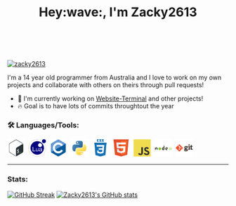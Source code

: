 <h1 align=center> Hey:wave:, I'm Zacky2613 </h1>


<h1 align=center><img src="https://komarev.com/ghpvc/?username=zacky2613&style=flat-square&color=blue" alt=""/></h1>
<a href="https://github.com/ryo-ma/github-profile-trophy"><img src="https://github-profile-trophy.vercel.app/?username=zacky2613" alt="zacky2613" /></a><br>

I'm a 14 year old programmer from Australia and I love to work on my own projects and collaborate with others on theirs through pull requests!
- 🔭 I'm currently working on <a href="https://github.com/Zacky2613/Website-Terminal">Website-Terminal</a> and other projects!
- :fire: Goal is to have lots of commits throughtout the year

### :hammer_and_wrench: Languages/Tools:
<div>
    <img src="https://github.com/devicons/devicon/blob/master/icons/bash/bash-original.svg"  title="Lua" alt="Lua" width="40" height="40"/>&nbsp;
    <img src="https://github.com/devicons/devicon/blob/master/icons/lua/lua-original-wordmark.svg"  title="Lua" alt="Lua" width="40" height="40"/>&nbsp;
    <img src="https://github.com/devicons/devicon/blob/master/icons/c/c-original.svg"  title="C" alt="C" width="40" height="40"/>&nbsp;
    <img src="https://github.com/devicons/devicon/blob/master/icons/python/python-original.svg"  title="Python" alt="Python" width="40" height="40"/>&nbsp;
    <img src="https://github.com/devicons/devicon/blob/master/icons/css3/css3-plain-wordmark.svg"  title="CSS3" alt="CSS" width="40" height="40"/>&nbsp;
    <img src="https://github.com/devicons/devicon/blob/master/icons/html5/html5-original.svg" title="HTML5" alt="HTML" width="40" height="40"/>&nbsp;
    <img src="https://github.com/devicons/devicon/blob/master/icons/javascript/javascript-original.svg" title="JavaScript" alt="JavaScript" width="40" height="40"/>&nbsp;
    <img src="https://github.com/devicons/devicon/blob/master/icons/nodejs/nodejs-original-wordmark.svg" title="NodeJS" alt="NodeJS" width="40" height="40"/>&nbsp;
    <img src="https://github.com/devicons/devicon/blob/master/icons/git/git-original-wordmark.svg" title="Git" **alt="Git" width="40" height="40"/>
</div>

---

### Stats:
[![GitHub Streak](https://streak-stats.demolab.com/?user=zacky2613&theme=dark)](https://git.io/streak-stats)
[![Zacky2613's GitHub stats](https://github-readme-stats-sigma-five.vercel.app/api?username=Zacky2613&show_icons=true&theme=radical&count_private=true)](https://github.com/anuraghazra/github-readme-stats)
